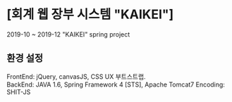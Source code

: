 # [회계 웹 장부 시스템 "KAIKEI"]
2019-10 ~ 2019-12 "KAIKEI" spring project

## 환경 설정
FrontEnd: jQuery, canvasJS, CSS UX 부트스트랩.\
BackEnd: JAVA 1.6, Spring Framework 4 [STS], Apache Tomcat7
Encoding: SHIT-JS

